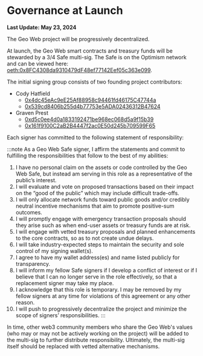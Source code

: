 # Governance at Launch

**Last Update: May 23, 2024**

The Geo Web project will be progressively decentralized.

At launch, the Geo Web smart contracts and treasury funds will be stewarded by a 3/4 Safe multi-sig. The Safe is on the Optimism network and can be viewed here: [oeth:0x8FC4308da9310479dF48ef77142Eef05c363e099](https://app.safe.global/oeth:0x8FC4308da9310479dF48ef77142Eef05c363e099/home).

The initial signing group consists of two founding project contributors:

- Cody Hatfield
  - [0x4dc45eAc9eE25Af88958c94461fd46175C47744a](https://optimistic.etherscan.io/address/0x4dc45eac9ee25af88958c94461fd46175c47744a)
  - [0x539cd8406b255d4b77753e5ADA02436312B47624](https://optimistic.etherscan.io/address/0x539cd8406b255d4b77753e5ADA02436312B47624)
- Graven Prest
  - [0xd5c0ee4d0a1833192471be968ec068d5a9f15b39](https://optimistic.etherscan.io/address/0xd5c0ee4d0a1833192471be968ec068d5a9f15b39)
  - [0x161f9100C2aB2B4447f2ac0E50d245b709599F65](https://optimistic.etherscan.io/address/0x161f9100C2aB2B4447f2ac0E50d245b709599F65)

Each signer has committed to the following statement of responsibility:

:::note
As a Geo Web Safe signer, I affirm the statements and commit to fulfilling the responsibilities that follow to the best of my abilities:

1. I have no personal claim on the assets or code controlled by the Geo Web Safe, but instead am serving in this role as a representative of the public’s interest.&#x20;
2. I will evaluate and vote on proposed transactions based on their impact on the “good of the public” which may include difficult trade-offs.&#x20;
3. I will only allocate network funds toward public goods and/or credibly neutral incentive mechanisms that aim to promote positive-sum outcomes.&#x20;
4. I will promptly engage with emergency transaction proposals should they arise such as when end-user assets or treasury funds are at risk.&#x20;
5. I will engage with vetted treasury proposals and planned enhancements to the core contracts, so as to not create undue delays.&#x20;
6. I will take industry-expected steps to maintain the security and sole control of my signing wallet(s).&#x20;
7. I agree to have my wallet address(es) and name listed publicly for transparency.&#x20;
8. I will inform my fellow Safe signers if I develop a conflict of interest or if I believe that I can no longer serve in the role effectively, so that a replacement signer may take my place.&#x20;
9. I acknowledge that this role is temporary. I may be removed by my fellow signers at any time for violations of this agreement or any other reason.&#x20;
10. I will push to progressively decentralize the project and minimize the scope of signers’ responsibilities.
    :::

In time, other web3 community members who share the Geo Web's values (who may or may not be actively working on the project) will be added to the multi-sig to further distribute responsibility. Ultimately, the multi-sig itself should be replaced with vetted alternative mechanisms.
